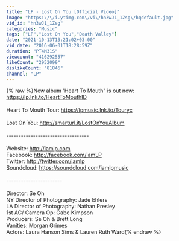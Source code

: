 ```yaml
---
title: "LP - Lost On You [Official Video]"
image: "https:\/\/i.ytimg.com\/vi\/hn3wJ1_1Zsg\/hqdefault.jpg"
vid_id: "hn3wJ1_1Zsg"
categories: "Music"
tags: ["LP","Lost On You","Death Valley"]
date: "2021-10-13T13:21:02+03:00"
vid_date: "2016-06-01T18:28:59Z"
duration: "PT4M31S"
viewcount: "416292557"
likeCount: "2952099"
dislikeCount: "81846"
channel: "LP"
---
```

{% raw %}New album 'Heart To Mouth&quot; is out now: <a rel="nofollow" target="blank" href="https://lp.lnk.to/HeartToMouthID">https://lp.lnk.to/HeartToMouthID</a><br /><br />Heart To Mouth Tour: <a rel="nofollow" target="blank" href="https://lpmusic.lnk.to/Touryc">https://lpmusic.lnk.to/Touryc</a> <br /><br />Lost On You: <a rel="nofollow" target="blank" href="http://smarturl.it/LostOnYouAlbum">http://smarturl.it/LostOnYouAlbum</a> <br /><br />----------------------------------<br /><br />Website: <a rel="nofollow" target="blank" href="http://iamlp.com">http://iamlp.com</a><br />Facebook: <a rel="nofollow" target="blank" href="http://facebook.com/iamLP">http://facebook.com/iamLP</a><br />Twitter: <a rel="nofollow" target="blank" href="http://twitter.com/iamlp">http://twitter.com/iamlp</a><br />Soundcloud: <a rel="nofollow" target="blank" href="https://soundcloud.com/iamlpmusic">https://soundcloud.com/iamlpmusic</a><br /><br />-----------------------<br /><br />Director: Se Oh<br />NY Director of Photography: Jade Ehlers <br />LA Director of Photography: Nathan Presley <br />1st AC/ Camera Op: Gabe Kimpson <br />Producers: Se Oh &amp; Brett Long <br />Vanities: Morgan Grimes <br />Actors: Laura Hanson Sims &amp; Lauren Ruth Ward{% endraw %}
